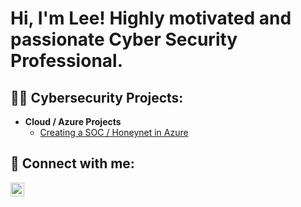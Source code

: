 <h1>Hi, I'm Lee! Highly motivated and passionate Cyber Security Professional.</h1>

<h2>👨‍💻 Cybersecurity Projects:</h2>

- <b>Cloud / Azure Projects</b>
  - [Creating a SOC / Honeynet in Azure](https://github.com/LeeVenter/Cloud-Azure-SOC)

<h2> 🤳 Connect with me:</h2>

[<img align="left" alt="LeeVenter | LinkedIn" width="22px" src="https://cdn.jsdelivr.net/npm/simple-icons@v3/icons/linkedin.svg" />][linkedin]

[linkedin]: https://www.linkedin.com/in/leeventer/

<!--
**joshmadakor1/joshmadakor1** is a ✨ _special_ ✨ repository because its `README.md` (this file) appears on your GitHub profile.

Here are some ideas to get you started:

- 🔭 I’m currently working on ...
- 🌱 I’m currently learning ...
- 👯 I’m looking to collaborate on ...
- 🤔 I’m looking for help with ...
- 💬 Ask me about ...
- 📫 How to reach me: ...
- 😄 Pronouns: ...
- ⚡ Fun fact: ...
-->

